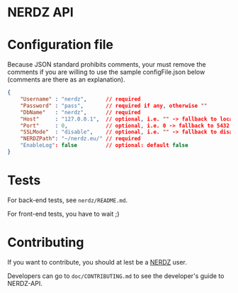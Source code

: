 NERDZ API
=========

# Configuration file

Because JSON standard prohibits comments, your must remove the comments if you are willing to use the sample configFile.json below (comments are there as an explanation).

```JSON
{
    "Username" : "nerdz",      // required
    "Password" : "pass",       // required if any, otherwise ""
    "DbName"   : "nerdz",      // required
    "Host"     : "127.0.0.1",  // optional, i.e. "" -> fallback to localhost
    "Port"     : 0,            // optional, i.e. 0 -> fallback to 5432
    "SSLMode"  : "disable",    // optional, i.e. "" -> fallback to disable
    "NERDZPath": "~/nerdz.eu/" // required
	"EnableLog": false		   // optional: default false
}
```

# Tests

For back-end tests, see `nerdz/README.md`.

For front-end tests, you have to wait ;)

# Contributing

If you want to contribute, you should at lest be a [NERDZ](http://www.nerdz.eu/) user.

Developers can go to `doc/CONTRIBUTING.md` to see the developer's guide to NERDZ-API.
